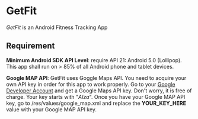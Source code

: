 # GetFit

*GetFit* is an Android Fitness Tracking App

## Requirement

**Minimum Android SDK API Level**: require API 21: Android 5.0 (Lollipop).  This app shall run on > 85% of all Android phone and tablet devices.

**Google MAP API**: GetFit uses Goggle Maps API.  You need to acquire your own API key in order for this app to work properly.  Go to your [Google Developer Account](https://developers.google.com/maps/documentation/android/start#get-key) and get a Google Maps API key.  Don't worry, it is free of charge.  Your key starts with "*AIza*".  Once you have your Google MAP API key, go to /res/values/google_map.xml and replace the **YOUR_KEY_HERE** value with your Google MAP API key.  





